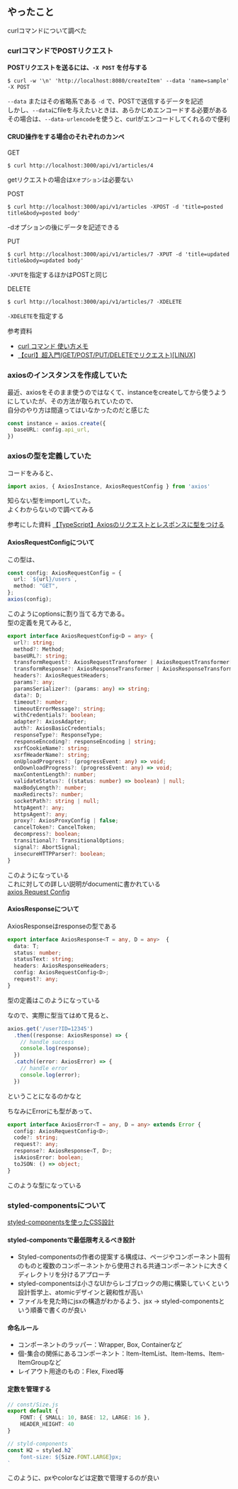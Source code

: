 ## やったこと
curlコマンドについて調べた  

### curlコマンドでPOSTリクエスト

**POSTリクエストを送るには、`-X POST` を付与する** 

```shell
$ curl -w '\n' 'http://localhost:8080/createItem' --data 'name=sample' -X POST
```
`--data` またはその省略系である `-d` で、POSTで送信するデータを記述  
しかし、`--data`にfileを与えたいときは、あらかじめエンコードする必要がある  
その場合は、`--data-urlencode`を使うと、curlがエンコードしてくれるので便利  

#### CRUD操作をする場合のそれぞれのカンペ
GET
```shell
$ curl http://localhost:3000/api/v1/articles/4
```
getリクエストの場合は`Xオプション`は必要ない  

POST
```shell
$ curl http://localhost:3000/api/v1/articles -XPOST -d 'title=posted title&body=posted body'
```
-dオプションの後にデータを記述できる

PUT
```shell
$ curl http://localhost:3000/api/v1/articles/7 -XPUT -d 'title=updated title&body=updated body'
```
`-XPUT`を指定するほかはPOSTと同じ

DELETE
```shell
$ curl http://localhost:3000/api/v1/articles/7 -XDELETE
```
`-XDELETE`を指定する

参考資料
- [curl コマンド 使い方メモ](https://qiita.com/yasuhiroki/items/a569d3371a66e365316f)
- [【curl】超入門(GET/POST/PUT/DELETEでリクエスト)[LINUX]](https://qiita.com/takuyanin/items/949201e3eb100d4384e1#http%E3%83%A1%E3%82%BD%E3%83%83%E3%83%89)


### axiosのインスタンスを作成していた
最近、axiosをそのまま使うのではなくて、instanceをcreateしてから使うようにしていたが、その方法が取られていたので、  
自分のやり方は間違ってはいなかったのだと感じた  

```ts
const instance = axios.create({
  baseURL: config.api_url,
})
```

### axiosの型を定義していた
コードをみると、
```ts
import axios, { AxiosInstance, AxiosRequestConfig } from 'axios'
```
知らない型をimportしていた。  
よくわからないので調べてみる  

参考にした資料 [【TypeScript】Axiosのリクエストとレスポンスに型をつける](https://zenn.dev/mkt_engr/articles/axios-req-res-typescript)  

#### AxiosRequestConfigについて
この型は、

```ts
const config: AxiosRequestConfig = {
  url: `${url}/users`,
  method: "GET",
};
axios(config);
```
このようにoptionsに割り当てる方である。  
型の定義を見てみると,  
```ts
export interface AxiosRequestConfig<D = any> {
  url?: string;
  method?: Method;
  baseURL?: string;
  transformRequest?: AxiosRequestTransformer | AxiosRequestTransformer[];
  transformResponse?: AxiosResponseTransformer | AxiosResponseTransformer[];
  headers?: AxiosRequestHeaders;
  params?: any;
  paramsSerializer?: (params: any) => string;
  data?: D;
  timeout?: number;
  timeoutErrorMessage?: string;
  withCredentials?: boolean;
  adapter?: AxiosAdapter;
  auth?: AxiosBasicCredentials;
  responseType?: ResponseType;
  responseEncoding?: responseEncoding | string;
  xsrfCookieName?: string;
  xsrfHeaderName?: string;
  onUploadProgress?: (progressEvent: any) => void;
  onDownloadProgress?: (progressEvent: any) => void;
  maxContentLength?: number;
  validateStatus?: ((status: number) => boolean) | null;
  maxBodyLength?: number;
  maxRedirects?: number;
  socketPath?: string | null;
  httpAgent?: any;
  httpsAgent?: any;
  proxy?: AxiosProxyConfig | false;
  cancelToken?: CancelToken;
  decompress?: boolean;
  transitional?: TransitionalOptions;
  signal?: AbortSignal;
  insecureHTTPParser?: boolean;
}
```
このようになっている  
これに対しての詳しい説明がdocumentに書かれている  
[axios Request Config](https://axios-http.com/docs/req_config)  

#### AxiosResponseについて
AxiosResponseはresponseの型である  
```ts
export interface AxiosResponse<T = any, D = any>  {
  data: T;
  status: number;
  statusText: string;
  headers: AxiosResponseHeaders;
  config: AxiosRequestConfig<D>;
  request?: any;
}
```
型の定義はこのようになっている  

なので、実際に型当てはめて見ると、
```ts
axios.get('/user?ID=12345')
  .then((response: AxiosResponse) => {
    // handle success
    console.log(response);
  })
  .catch((error: AxiosError) => {
    // handle error
    console.log(error);
  })
```
ということになるのかなと  

ちなみにErrorにも型があって、
```ts
export interface AxiosError<T = any, D = any> extends Error {
  config: AxiosRequestConfig<D>;
  code?: string;
  request?: any;
  response?: AxiosResponse<T, D>;
  isAxiosError: boolean;
  toJSON: () => object;
}
```
このような型になっている  


### styled-componentsについて 
[styled-componentsを使ったCSS設計](https://qiita.com/taneba/items/4547830b461d11a69a20)  

#### styled-componentsで最低限考えるべき設計
- Styled-componentsの作者の提案する構成は、ページやコンポーネント固有のものと複数のコンポーネントから使用される共通コンポーネントに大きくディレクトリを分けるアプローチ  
- styled-componentsは小さなUIからレゴブロックの用に構築していくという設計哲学上、atomicデザインと親和性が高い  
- ファイルを見た時にjsxの構造がわかるよう、jsx -> styled-componentsという順番で書くのが良い  

#### 命名ルール
- コンポーネントのラッパー：Wrapper, Box, Containerなど
- 個-集合の関係にあるコンポーネント：Item-ItemList、Item-Items、Item-ItemGroupなど
- レイアウト用途のもの：Flex, Fixed等

#### 定数を管理する
```ts
// const/Size.js
export default {
    FONT: { SMALL: 10, BASE: 12, LARGE: 16 },
    HEADER_HEIGHT: 40
}

// styld-components
const H2 = styled.h2`
    font-size: ${Size.FONT.LARGE}px;
`
```
このように、pxやcolorなどは定数で管理するのが良い  
